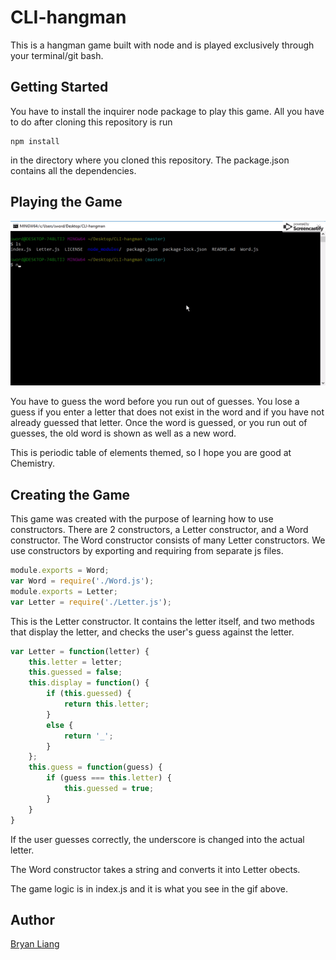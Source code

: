 # CLI-hangman
This is a hangman game built with node and is played exclusively through your terminal/git bash.
## Getting Started
You have to install the inquirer node package to play this game.
All you have to do after cloning this repository is run
```
npm install
```
in the directory where you cloned this repository. The package.json contains all the dependencies.
## Playing the Game
![demo](./demo.gif)

You have to guess the word before you run out of guesses. You lose a guess if you enter a letter that does not exist in the word and if you have not already guessed that letter.
Once the word is guessed, or you run out of guesses, the old word is shown as well as a new word.

This is periodic table of elements themed, so I hope you are good at Chemistry.

## Creating the Game
This game was created with the purpose of learning how to use constructors.
There are 2 constructors, a Letter constructor, and a Word constructor. The Word constructor consists of many Letter constructors. We use constructors by exporting and requiring from separate js files.
``` js
module.exports = Word;
var Word = require('./Word.js');
module.exports = Letter;
var Letter = require('./Letter.js');
```
This is the Letter constructor. It contains the letter itself, and two methods that display the letter, and checks the user's guess against the letter.

``` js 
var Letter = function(letter) {
    this.letter = letter;
    this.guessed = false;
    this.display = function() {
        if (this.guessed) {
            return this.letter;
        }
        else {
            return '_';
        }
    };
    this.guess = function(guess) {
        if (guess === this.letter) {
            this.guessed = true;
        }
    }
}
```
If the user guesses correctly, the underscore is changed into the actual letter.

The Word constructor takes a string and converts it into Letter obects. 

The game logic is in index.js and it is what you see in the gif above. 

## Author

[Bryan Liang](https://github.com/liangbryan2)